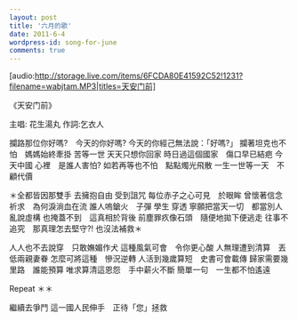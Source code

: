 ```yaml
---
layout: post
title: '六月的歌'
date: 2011-6-4
wordpress-id: song-for-june
comments: true
---
```

[audio:http://storage.live.com/items/6FCDA80E41592C52!1231?filename=wabjtam.MP3|titles=天安门前]

《天安门前》

主唱: 花生湯丸
作詞:乞衣人

攔路那位你好嗎?　今天的你好嗎?
今天的你經己無法說：「好嗎?」
攔著坦克也不怕　媽媽始終牽掛
苦等一世 天天只想你回家
時日過這個國家　傷口早已結疤
今天中國 心裡　是誰人害怕?
如若再等也不怕　點點燭光飛散
一生一世等一天　不顧代價

＊全都皆因那雙手 去擁抱自由 受到詛咒
每位赤子之心可見　於眼眸
曾懷著信念祈求　為何淚淌血在流
誰人嗚鎗火　子彈 學生 穿透
寧願把當天一切　都當別人亂說虛構
也掩蓋不到　這真相於背後
前塵罪疚像石頭　隨便地拋下便逃走
往事不追究　那真理怎去堅守?!
也沒法補救＊

人人也不去說穿　只敢嫵媚作犬
這種風氣可會　令你更心酸
人無理遭到清算　丟低兩親妻眷
怎麼可將這種　慘況逆轉
人活到幾歲算短　史書可會載傳
歸家需要幾里路　誰能預算
唯求算清這恩怨　手中薪火不斷
簡單一句　一生都不怕遙遠

Repeat ＊＊

繼續去爭鬥
這一國人民伸手　正待「您」拯救
